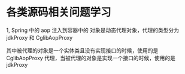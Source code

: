 # 各类源码相关问题学习

1, Spring 中的 aop 注入到容器中的 对象是动态代理对象，代理的类型分为jdkProxy   和 CglibAopProxy 

其中被代理的对象是一个实体类且没有实现接口的时候，使用的是 CglibAopProxy 代理，当被代理的对象是实现一个接口的时候，使用的是jdkProxy

